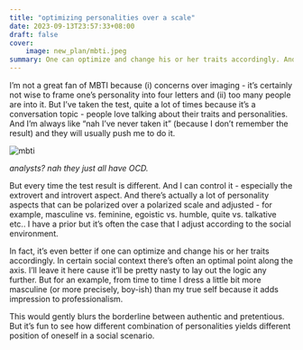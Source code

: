 ```yaml
---
title: "optimizing personalities over a scale"
date: 2023-09-13T23:57:33+08:00
draft: false
cover:
    image: new_plan/mbti.jpeg
summary: One can optimize and change his or her traits accordingly. And, in certain social context there’s often an optimal point along the axis.
---
```


I’m not a great fan of MBTI because (i) concerns over imaging - it’s certainly not wise to frame one’s personality into four letters and (ii) too many people are into it. But I’ve taken the test, quite a lot of times because it’s a conversation topic - people love talking about their traits and personalities. And I’m always like “nah I’ve never taken it” (because I don’t remember the result) and they will usually push me to do it.

![mbti](/new_plan/mbti.jpeg)

*analysts? nah they just all have OCD.*

But every time the test result is different. And I can control it - especially the extrovert and introvert aspect. And there’s actually a lot of personality aspects that can be polarized over a polarized scale and adjusted - for example, masculine vs. feminine, egoistic vs. humble, quite vs. talkative etc.. I have a prior but it’s often the case that I adjust according to the social environment.

In fact, it’s even better if one can optimize and change his or her traits accordingly. In certain social context there’s often an optimal point along the axis. I’ll leave it here cause it’ll be pretty nasty to lay out the logic any further. But for an example, from time to time I dress a little bit more masculine (or more precisely, boy-ish) than my true self because it adds impression to professionalism.

This would gently blurs the borderline between authentic and pretentious. But it’s fun to see how different combination of personalities yields different position of oneself in a social scenario.

